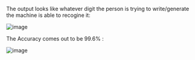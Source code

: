The output looks like whatever digit the person is trying to write/generate the machine is able to recogine it:

![image](https://github.com/smriti172003/Doodling/assets/110845365/1df89894-2324-4d9b-b597-21b4ae394e40)

The Accuracy comes out to be 99.6% :

![image](https://github.com/smriti172003/Doodling/assets/110845365/a17ef504-ca60-453d-a0b2-81da0d346beb)


